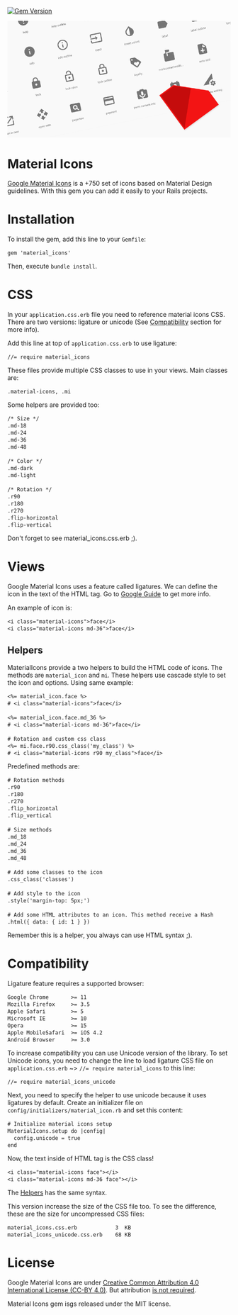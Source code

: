 [![Gem Version](https://badge.fury.io/rb/material_icons.svg)](http://badge.fury.io/rb/material_icons)

![Material Icons for Rails](https://raw.githubusercontent.com/Angelmmiguel/material_icons/master/material.png)

# Material Icons

[Google Material Icons](https://google.github.io/material-design-icons/) is a +750 set of icons based on Material Design guidelines. With this gem you can add it easily to your Rails projects.

# Installation

To install the gem, add this line to your `Gemfile`:

	gem 'material_icons'

Then, execute `bundle install`.

# CSS

In your `application.css.erb` file you need to reference material icons CSS. There are two versions: ligature or unicode (See [Compatibility](#compatibility) section for more info).

Add this line at top of `application.css.erb` to use ligature:

	//= require material_icons

These files provide multiple CSS classes to use in your views. Main classes are:

	.material-icons, .mi

Some helpers are provided too:

	/* Size */
	.md-18
	.md-24
	.md-36
	.md-48

	/* Color */
	.md-dark
	.md-light

	/* Rotation */
	.r90
	.r180
	.r270
	.flip-horizontal
	.flip-vertical

Don't forget to see material_icons.css.erb ;).

# Views

Google Material Icons uses a feature called ligatures. We can define the icon in the text of the HTML tag. Go to [Google Guide](https://google.github.io/material-design-icons/#using-the-icons-in-html) to get more info.

An example of icon is:
	
	<i class="material-icons">face</i>
	<i class="material-icons md-36">face</i>

## Helpers

MaterialIcons provide a two helpers to build the HTML code of icons. The methods are `material_icon` and `mi`. These helpers use cascade style to set the icon and options. Using same example:

	<%= material_icon.face %>
	# <i class="material-icons">face</i>

	<%= material_icon.face.md_36 %>
	# <i class="material-icons md-36">face</i>

	# Rotation and custom css class
	<%= mi.face.r90.css_class('my_class') %>
	# <i class="material-icons r90 my_class">face</i>

Predefined methods are:
	
	# Rotation methods
	.r90
	.r180
	.r270
	.flip_horizontal
	.flip_vertical

	# Size methods
	.md_18
	.md_24
	.md_36
	.md_48

	# Add some classes to the icon
	.css_class('classes')

	# Add style to the icon
	.style('margin-top: 5px;')

	# Add some HTML attributes to an icon. This method receive a Hash
	.html({ data: { id: 1 } })

Remember this is a helper, you always can use HTML syntax ;).

# Compatibility

Ligature feature requires a supported browser: 

	Google Chrome       >= 11
	Mozilla Firefox     >= 3.5
	Apple Safari        >= 5
	Microsoft IE        >= 10
	Opera               >= 15
	Apple MobileSafari  >= iOS 4.2
	Android Browser     >= 3.0

To increase compatibility you can use Unicode version of the library. To set Unicode icons, you need to change the line to load ligature CSS file on `application.css.erb` ~> `//= require material_icons` to this line:

	//= require material_icons_unicode

Next, you need to specify the helper to use unicode because it uses ligatures by default. Create an initializer file on `config/initializers/material_icon.rb` and set this content:
	
	# Initialize material icons setup
	MaterialIcons.setup do |config|
	  config.unicode = true
	end

Now, the text inside of HTML tag is the CSS class! 

	<i class="material-icons face"></i>
	<i class="material-icons md-36 face"></i>

The [Helpers](#helpers) has the same syntax.

This version increase the size of the CSS file too. To see the difference, these are the size for uncompressed CSS files:

	material_icons.css.erb            3  KB
	material_icons_unicode.css.erb    68 KB

# License

Google Material Icons are under [Creative Common Attribution 4.0 International License (CC-BY 4.0)](http://creativecommons.org/licenses/by/4.0/). But attribution [is not required](https://github.com/google/material-design-icons#license).

Material Icons gem isgs released under the MIT license.